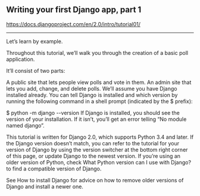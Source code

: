 Writing your first Django app, part 1
---

https://docs.djangoproject.com/en/2.0/intro/tutorial01/

---

Let’s learn by example.

Throughout this tutorial, we’ll walk you through the creation of a basic poll application.

It’ll consist of two parts:

A public site that lets people view polls and vote in them.
An admin site that lets you add, change, and delete polls.
We’ll assume you have Django installed already. You can tell Django is installed and which version by running the following command in a shell prompt (indicated by the $ prefix):

$ python -m django --version
If Django is installed, you should see the version of your installation. If it isn’t, you’ll get an error telling “No module named django”.

This tutorial is written for Django 2.0, which supports Python 3.4 and later. If the Django version doesn’t match, you can refer to the tutorial for your version of Django by using the version switcher at the bottom right corner of this page, or update Django to the newest version. If you’re using an older version of Python, check What Python version can I use with Django? to find a compatible version of Django.

See How to install Django for advice on how to remove older versions of Django and install a newer one.
